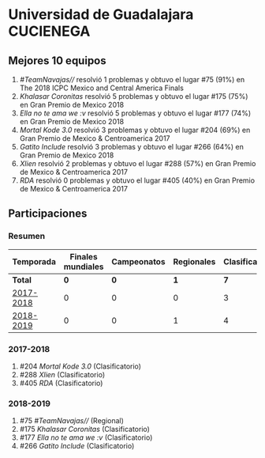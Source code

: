 ---
---

# Universidad de Guadalajara CUCIENEGA

## Mejores 10 equipos

1. _#TeamNavajas//_ resolvió 1 problemas y obtuvo el lugar #75 (91%) en The 2018 ICPC Mexico and Central America Finals
1. _Khalasar Coronitas_ resolvió 5 problemas y obtuvo el lugar #175 (75%) en Gran Premio de Mexico 2018
1. _Ella no te ama we :v_ resolvió 5 problemas y obtuvo el lugar #177 (74%) en Gran Premio de Mexico 2018
1. _Mortal Kode 3.0_ resolvió 3 problemas y obtuvo el lugar #204 (69%) en Gran Premio de Mexico & Centroamerica 2017
1. _Gatito Include_ resolvió 3 problemas y obtuvo el lugar #266 (64%) en Gran Premio de Mexico 2018
1. _Xlien_ resolvió 2 problemas y obtuvo el lugar #288 (57%) en Gran Premio de Mexico & Centroamerica 2017
1. _RDA_ resolvió 0 problemas y obtuvo el lugar #405 (40%) en Gran Premio de Mexico & Centroamerica 2017

## Participaciones

### Resumen

| Temporada | Finales mundiales | Campeonatos | Regionales | Clasificatorios | Equipos |
| --- | --- | --- | --- | --- | --- |
| **Total** | **0** | **0** | **1** | **7** | **7** |
| [2017-2018](#2017-2018) | 0 | 0 | 0 | 3 | 3 |
| [2018-2019](#2018-2019) | 0 | 0 | 1 | 4 | 4 |

### 2017-2018

1. #204 _Mortal Kode 3.0_ (Clasificatorio)
1. #288 _Xlien_ (Clasificatorio)
1. #405 _RDA_ (Clasificatorio)

### 2018-2019

1. #75 _#TeamNavajas//_ (Regional)
1. #175 _Khalasar Coronitas_ (Clasificatorio)
1. #177 _Ella no te ama we :v_ (Clasificatorio)
1. #266 _Gatito Include_ (Clasificatorio)



